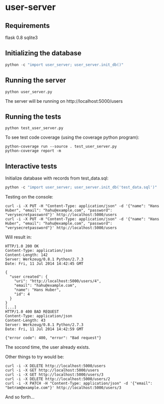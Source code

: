 user-server
===========

Requirements
------------

flask 0.8
sqlite3


Initializing the database
-------------------------

```python
python -c "import user_server; user_server.init_db()"
```

Running the server
------------------

```
python user_server.py
```

The server will be running on http://localhost:5000/users

Running the tests
-----------------

```
python test_user_server.py
```

To see test code coverage (using the coverage python program):

```
python-coverage run --source . test_user_server.py
python-coverage report -m
```

Interactive tests
-----------------

Initialize database with records from test_data.sql:

```python
python -c "import user_server; user_server.init_db('test_data.sql')"
```

Testing on the console:

```
curl -i -X PUT -H "Content-Type: application/json" -d '{"name": "Hans Huber", "email": "hahu@example.com", "password": "verysecretpassword"}' http://localhost:5000/users
curl -i -X PUT -H "Content-Type: application/json" -d '{"name": "Hans Huber", "email": "hahu@example.com", "password": "verysecretpassword"}' http://localhost:5000/users
```

Will result in:

```
HTTP/1.0 200 OK
Content-Type: application/json
Content-Length: 142
Server: Werkzeug/0.8.1 Python/2.7.3
Date: Fri, 11 Jul 2014 14:42:45 GMT

{
  "user created": {
    "uri": "http://localhost:5000/users/4",
    "email": "hahu@example.com",
    "name": "Hans Huber",
    "id": 4
  }
}
[...]
HTTP/1.0 400 BAD REQUEST
Content-Type: application/json
Content-Length: 43
Server: Werkzeug/0.8.1 Python/2.7.3
Date: Fri, 11 Jul 2014 14:42:59 GMT

{"error code": 400, "error": "Bad request"}
```

The socond time, the user already exists.

Other things to try would be:

```
curl -i -X DELETE http://localhost:5000/users
curl -i -X GET http://localhost:5000/users
curl -i -X GET http://localhost:5000/users/3
curl -i -X DELETE http://localhost:5000/users/2
curl -i -X PATCH -H "Content-Type: application/json" -d '{"email": "betram@example.com"}' http://localhost:5000/users/3
```

And so forth...
